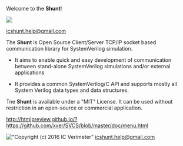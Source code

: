 Welcome to the **Shunt**!

![](https://github.com/xver/Shunt/blob/master/doc/shunt_logo.png)

icshunt.help@gmail.com

The **Shunt** is Open Source Client/Server TCP/IP socket based communication library for SystemVerilog simulation.

* It aims to enable quick and easy development of communication between stand-alone SystemVerilog simulations and/or external applications

* It provides a common SystemVerilog/C API and supports mostly all System Verilog data types and data structures.

Tne **Shunt** is available under a "MIT" License. It can be used without restriction in an open-source or commercial application.

http://htmlpreview.github.io/?https://github.com/xver/SVCS/blob/master/doc/menu.html

!["Copyright (c) 2016 IC Verimeter"](https://github.com/xver/Shunt/blob/master/doc/IcVerimeter_logo.png) icshunt.help@gmail.com

